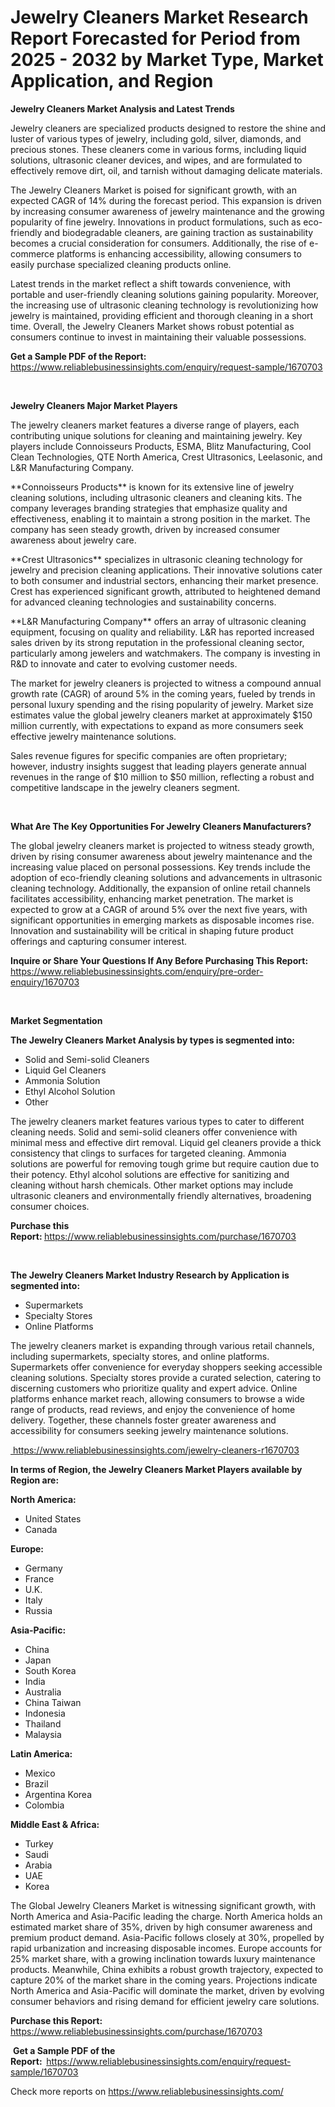 <p><h1>Jewelry Cleaners Market Research Report Forecasted for Period from 2025 -  2032 by Market Type, Market Application, and Region</h1></p><p><strong>Jewelry Cleaners Market Analysis and Latest Trends</strong></p>
<p><p>Jewelry cleaners are specialized products designed to restore the shine and luster of various types of jewelry, including gold, silver, diamonds, and precious stones. These cleaners come in various forms, including liquid solutions, ultrasonic cleaner devices, and wipes, and are formulated to effectively remove dirt, oil, and tarnish without damaging delicate materials.</p><p>The Jewelry Cleaners Market is poised for significant growth, with an expected CAGR of 14% during the forecast period. This expansion is driven by increasing consumer awareness of jewelry maintenance and the growing popularity of fine jewelry. Innovations in product formulations, such as eco-friendly and biodegradable cleaners, are gaining traction as sustainability becomes a crucial consideration for consumers. Additionally, the rise of e-commerce platforms is enhancing accessibility, allowing consumers to easily purchase specialized cleaning products online.</p><p>Latest trends in the market reflect a shift towards convenience, with portable and user-friendly cleaning solutions gaining popularity. Moreover, the increasing use of ultrasonic cleaning technology is revolutionizing how jewelry is maintained, providing efficient and thorough cleaning in a short time. Overall, the Jewelry Cleaners Market shows robust potential as consumers continue to invest in maintaining their valuable possessions.</p></p>
<p><strong>Get a Sample PDF of the Report:&nbsp;</strong> <a href="https://www.reliablebusinessinsights.com/enquiry/request-sample/1670703?utm_campaign=2274&utm_medium=2&utm_source=Github&utm_content=ia&utm_term=06032025&utm_id=jewelry-cleaners">https://www.reliablebusinessinsights.com/enquiry/request-sample/1670703</a></p>
<p>&nbsp;</p>
<p><strong>Jewelry Cleaners Major Market Players</strong></p>
<p><p>The jewelry cleaners market features a diverse range of players, each contributing unique solutions for cleaning and maintaining jewelry. Key players include Connoisseurs Products, ESMA, Blitz Manufacturing, Cool Clean Technologies, QTE North America, Crest Ultrasonics, Leelasonic, and L&R Manufacturing Company.</p><p>**Connoisseurs Products** is known for its extensive line of jewelry cleaning solutions, including ultrasonic cleaners and cleaning kits. The company leverages branding strategies that emphasize quality and effectiveness, enabling it to maintain a strong position in the market. The company has seen steady growth, driven by increased consumer awareness about jewelry care.</p><p>**Crest Ultrasonics** specializes in ultrasonic cleaning technology for jewelry and precision cleaning applications. Their innovative solutions cater to both consumer and industrial sectors, enhancing their market presence. Crest has experienced significant growth, attributed to heightened demand for advanced cleaning technologies and sustainability concerns.</p><p>**L&R Manufacturing Company** offers an array of ultrasonic cleaning equipment, focusing on quality and reliability. L&R has reported increased sales driven by its strong reputation in the professional cleaning sector, particularly among jewelers and watchmakers. The company is investing in R&D to innovate and cater to evolving customer needs.</p><p>The market for jewelry cleaners is projected to witness a compound annual growth rate (CAGR) of around 5% in the coming years, fueled by trends in personal luxury spending and the rising popularity of jewelry. Market size estimates value the global jewelry cleaners market at approximately $150 million currently, with expectations to expand as more consumers seek effective jewelry maintenance solutions.</p><p>Sales revenue figures for specific companies are often proprietary; however, industry insights suggest that leading players generate annual revenues in the range of $10 million to $50 million, reflecting a robust and competitive landscape in the jewelry cleaners segment.</p></p>
<p>&nbsp;</p>
<p><strong>What Are The Key Opportunities For Jewelry Cleaners Manufacturers?</strong></p>
<p><p>The global jewelry cleaners market is projected to witness steady growth, driven by rising consumer awareness about jewelry maintenance and the increasing value placed on personal possessions. Key trends include the adoption of eco-friendly cleaning solutions and advancements in ultrasonic cleaning technology. Additionally, the expansion of online retail channels facilitates accessibility, enhancing market penetration. The market is expected to grow at a CAGR of around 5% over the next five years, with significant opportunities in emerging markets as disposable incomes rise. Innovation and sustainability will be critical in shaping future product offerings and capturing consumer interest.</p></p>
<p><strong>Inquire or Share Your Questions If Any Before Purchasing This Report:</strong> <a href="https://www.reliablebusinessinsights.com/enquiry/pre-order-enquiry/1670703?utm_campaign=2274&utm_medium=2&utm_source=Github&utm_content=ia&utm_term=06032025&utm_id=jewelry-cleaners">https://www.reliablebusinessinsights.com/enquiry/pre-order-enquiry/1670703</a></p>
<p>&nbsp;</p>
<p><strong>Market Segmentation</strong></p>
<p><strong>The Jewelry Cleaners Market Analysis by types is segmented into:</strong></p>
<p><ul><li>Solid and Semi-solid Cleaners</li><li>Liquid Gel Cleaners</li><li>Ammonia Solution</li><li>Ethyl Alcohol Solution</li><li>Other</li></ul></p>
<p><p>The jewelry cleaners market features various types to cater to different cleaning needs. Solid and semi-solid cleaners offer convenience with minimal mess and effective dirt removal. Liquid gel cleaners provide a thick consistency that clings to surfaces for targeted cleaning. Ammonia solutions are powerful for removing tough grime but require caution due to their potency. Ethyl alcohol solutions are effective for sanitizing and cleaning without harsh chemicals. Other market options may include ultrasonic cleaners and environmentally friendly alternatives, broadening consumer choices.</p></p>
<p><strong>Purchase this Report:&nbsp;</strong><a href="https://www.reliablebusinessinsights.com/purchase/1670703?utm_campaign=2274&utm_medium=2&utm_source=Github&utm_content=ia&utm_term=06032025&utm_id=jewelry-cleaners">https://www.reliablebusinessinsights.com/purchase/1670703</a></p>
<p>&nbsp;</p>
<p><strong>The Jewelry Cleaners Market Industry Research by Application is segmented into:</strong></p>
<p><ul><li>Supermarkets</li><li>Specialty Stores</li><li>Online Platforms</li></ul></p>
<p><p>The jewelry cleaners market is expanding through various retail channels, including supermarkets, specialty stores, and online platforms. Supermarkets offer convenience for everyday shoppers seeking accessible cleaning solutions. Specialty stores provide a curated selection, catering to discerning customers who prioritize quality and expert advice. Online platforms enhance market reach, allowing consumers to browse a wide range of products, read reviews, and enjoy the convenience of home delivery. Together, these channels foster greater awareness and accessibility for consumers seeking jewelry maintenance solutions.</p></p>
<p><a href="https://www.reliablebusinessinsights.com/jewelry-cleaners-r1670703?utm_campaign=2274&utm_medium=2&utm_source=Github&utm_content=ia&utm_term=06032025&utm_id=jewelry-cleaners">&nbsp;https://www.reliablebusinessinsights.com/jewelry-cleaners-r1670703</a></p>
<p><strong>In terms of Region, the Jewelry Cleaners Market Players available by Region are:</strong></p>
<p>
    <p> <strong> North America: </strong>
        <ul>
            <li>United States</li>
            <li>Canada</li>
        </ul>
        </p> 
    <p> <strong> Europe: </strong>
        <ul>
            <li>Germany</li>
            <li>France</li>
            <li>U.K.</li>
            <li>Italy</li>
            <li>Russia</li>
        </ul>
        </p> 
    <p> <strong> Asia-Pacific: </strong>
        <ul>
            <li>China</li>
            <li>Japan</li>
            <li>South Korea</li>
            <li>India</li>
            <li>Australia</li>
            <li>China Taiwan</li>
            <li>Indonesia</li>
            <li>Thailand</li>
            <li>Malaysia</li>
        </ul>
        </p> 
    <p> <strong> Latin America: </strong>
        <ul>
            <li>Mexico</li>
            <li>Brazil</li>
            <li>Argentina Korea</li>
            <li>Colombia</li>
        </ul>
        </p> 
    <p> <strong> Middle East & Africa: </strong>
        <ul>
            <li>Turkey</li>
            <li>Saudi</li>
            <li>Arabia</li>
            <li>UAE</li>
            <li>Korea</li>
        </ul>
    </p>
    </p>
<p><p>The Global Jewelry Cleaners Market is witnessing significant growth, with North America and Asia-Pacific leading the charge. North America holds an estimated market share of 35%, driven by high consumer awareness and premium product demand. Asia-Pacific follows closely at 30%, propelled by rapid urbanization and increasing disposable incomes. Europe accounts for 25% market share, with a growing inclination towards luxury maintenance products. Meanwhile, China exhibits a robust growth trajectory, expected to capture 20% of the market share in the coming years. Projections indicate North America and Asia-Pacific will dominate the market, driven by evolving consumer behaviors and rising demand for efficient jewelry care solutions.</p></p>
<p><strong>Purchase this Report: </strong><a href="https://www.reliablebusinessinsights.com/purchase/1670703?utm_campaign=2274&utm_medium=2&utm_source=Github&utm_content=ia&utm_term=06032025&utm_id=jewelry-cleaners">https://www.reliablebusinessinsights.com/purchase/1670703</a></p>
<p>&nbsp;<strong>Get a Sample PDF of the Report:&nbsp;&nbsp;</strong><a href="https://www.reliablebusinessinsights.com/enquiry/request-sample/1670703?utm_campaign=2274&utm_medium=2&utm_source=Github&utm_content=ia&utm_term=06032025&utm_id=jewelry-cleaners">https://www.reliablebusinessinsights.com/enquiry/request-sample/1670703</a></p>
<p><strong></strong></p>
<p>Check more reports on <a href="https://www.reliablebusinessinsights.com/?utm_campaign=2274&utm_medium=2&utm_source=Github&utm_content=ia&utm_term=06032025&utm_id=jewelry-cleaners">https://www.reliablebusinessinsights.com/</a></p>